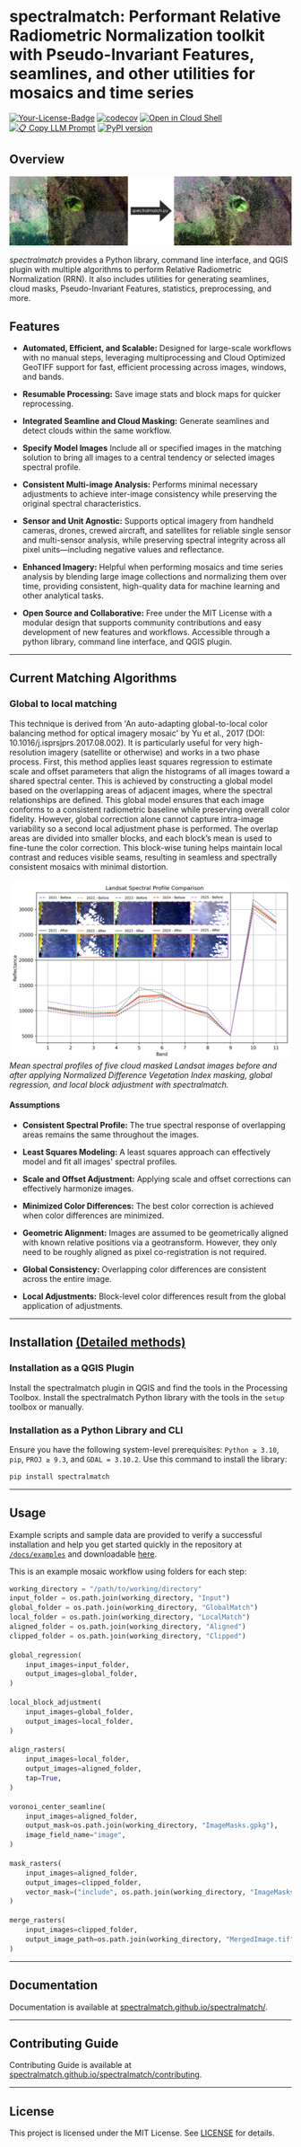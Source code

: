 # spectralmatch: Performant Relative Radiometric Normalization toolkit with Pseudo-Invariant Features, seamlines, and other utilities for mosaics and time series

[![Your-License-Badge](https://img.shields.io/badge/License-MIT-green)](#)
[![codecov](https://codecov.io/gh/spectralmatch/spectralmatch/graph/badge.svg?token=03JTHNK76C)](https://codecov.io/gh/spectralmatch/spectralmatch)
[![Open in Cloud Shell](https://img.shields.io/badge/Launch-Google_Cloud_Shell-blue?logo=googlecloud)](https://ssh.cloud.google.com/cloudshell/editor?cloudshell_git_repo=https://github.com/spectralmatch/spectralmatch&cloudshell_working_dir=.)
[![📋 Copy LLM Prompt](https://img.shields.io/badge/📋_Copy-LLM_Prompt-brightgreen)](https://spectralmatch.github.io/spectralmatch/llm_prompt)
[![PyPI version](https://img.shields.io/pypi/v/spectralmatch.svg)](https://pypi.org/project/spectralmatch/)

## Overview

![Global and Local Matching](./images/spectralmatch.png)

*spectralmatch* provides a Python library, command line interface, and QGIS plugin with multiple algorithms to perform Relative Radiometric Normalization (RRN). It also includes utilities for generating seamlines, cloud masks, Pseudo-Invariant Features, statistics, preprocessing, and more.

## Features

- **Automated, Efficient, and Scalable:** Designed for large-scale workflows with no manual steps, leveraging multiprocessing and Cloud Optimized GeoTIFF support for fast, efficient processing across images, windows, and bands. 

- **Resumable Processing:** Save image stats and block maps for quicker reprocessing.

- **Integrated Seamline and Cloud Masking:** Generate seamlines and detect clouds within the same workflow.

- **Specify Model Images** Include all or specified images in the matching solution to bring all images to a central tendency or selected images spectral profile.

- **Consistent Multi-image Analysis:** Performs minimal necessary adjustments to achieve inter-image consistency while preserving the original spectral characteristics.

- **Sensor and Unit Agnostic:** Supports optical imagery from handheld cameras, drones, crewed aircraft, and satellites for reliable single sensor and multi-sensor analysis, while preserving spectral integrity across all pixel units—including negative values and reflectance.

- **Enhanced Imagery:** Helpful when performing mosaics and time series analysis by blending large image collections and normalizing them over time, providing consistent, high-quality data for machine learning and other analytical tasks.

- **Open Source and Collaborative:** Free under the MIT License with a modular design that supports community contributions and easy development of new features and workflows. Accessible through a python library, command line interface, and QGIS plugin.

---

## Current Matching Algorithms

### Global to local matching
This technique is derived from 'An auto-adapting global-to-local color balancing method for optical imagery mosaic' by Yu et al., 2017 (DOI: 10.1016/j.isprsjprs.2017.08.002). It is particularly useful for very high-resolution imagery (satellite or otherwise) and works in a two phase process.
First, this method applies least squares regression to estimate scale and offset parameters that align the histograms of all images toward a shared spectral center. This is achieved by constructing a global model based on the overlapping areas of adjacent images, where the spectral relationships are defined. This global model ensures that each image conforms to a consistent radiometric baseline while preserving overall color fidelity.
However, global correction alone cannot capture intra-image variability so a second local adjustment phase is performed. The overlap areas are divided into smaller blocks, and each block’s mean is used to fine-tune the color correction. This block-wise tuning helps maintain local contrast and reduces visible seams, resulting in seamless and spectrally consistent mosaics with minimal distortion.


![Histogram matching graph](./images/matching_histogram.png)
*Mean spectral profiles of five cloud masked Landsat images before and after applying Normalized Difference Vegetation Index masking, global regression, and local block adjustment with spectralmatch.*

#### Assumptions

- **Consistent Spectral Profile:** The true spectral response of overlapping areas remains the same throughout the images.

- **Least Squares Modeling:** A least squares approach can effectively model and fit all images' spectral profiles.

- **Scale and Offset Adjustment:** Applying scale and offset corrections can effectively harmonize images.

- **Minimized Color Differences:** The best color correction is achieved when color differences are minimized.

- **Geometric Alignment:** Images are assumed to be geometrically aligned with known relative positions via a geotransform. However, they only need to be roughly aligned as pixel co-registration is not required.

- **Global Consistency:** Overlapping color differences are consistent across the entire image.

- **Local Adjustments:** Block-level color differences result from the global application of adjustments.

---
## Installation [(Detailed methods)](https://spectralmatch.github.io/spectralmatch/installation/)

### Installation as a QGIS Plugin
Install the spectralmatch plugin in QGIS and find the tools in the Processing Toolbox. Install the spectralmatch Python library with the tools in the `setup` toolbox or manually.

### Installation as a Python Library and CLI

Ensure you have the following system-level prerequisites: `Python ≥ 3.10`, `pip`, `PROJ ≥ 9.3`, and `GDAL = 3.10.2`. Use this command to install the library:


```bash
pip install spectralmatch
```

---

## Usage

Example scripts and sample data are provided to verify a successful installation and help you get started quickly in the repository at [`/docs/examples`](https://github.com/spectralmatch/spectralmatch/blob/main/docs/examples/) and downloadable [here](https://download-directory.github.io/?url=https://github.com/spectralmatch/spectralmatch/tree/main/docs/examples&filename=spectralmatch_examples).

This is an example mosaic workflow using folders for each step:


```python
working_directory = "/path/to/working/directory"
input_folder = os.path.join(working_directory, "Input")
global_folder = os.path.join(working_directory, "GlobalMatch")
local_folder = os.path.join(working_directory, "LocalMatch")
aligned_folder = os.path.join(working_directory, "Aligned")
clipped_folder = os.path.join(working_directory, "Clipped")

global_regression(
    input_images=input_folder,
    output_images=global_folder,
)

local_block_adjustment(
    input_images=global_folder,
    output_images=local_folder,
)

align_rasters(
    input_images=local_folder,
    output_images=aligned_folder,
    tap=True,
)

voronoi_center_seamline(
    input_images=aligned_folder,
    output_mask=os.path.join(working_directory, "ImageMasks.gpkg"),
    image_field_name="image",
)

mask_rasters(
    input_images=aligned_folder,
    output_images=clipped_folder,
    vector_mask=("include", os.path.join(working_directory, "ImageMasks.gpkg"), "image"),
)

merge_rasters(
    input_images=clipped_folder,
    output_image_path=os.path.join(working_directory, "MergedImage.tif"),
)
```

---

## Documentation

Documentation is available at [spectralmatch.github.io/spectralmatch/](https://spectralmatch.github.io/spectralmatch/).

---
## Contributing Guide

Contributing Guide is available at [spectralmatch.github.io/spectralmatch/contributing](https://spectralmatch.github.io/spectralmatch/contributing/).

---

## License

This project is licensed under the MIT License. See [LICENSE](https://github.com/spectralmatch/spectralmatch/blob/main/LICENSE) for details.
